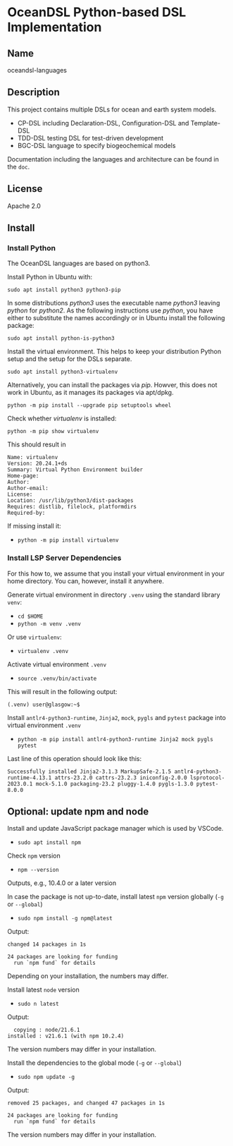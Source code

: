 # OceanDSL Python-based DSL Implementation

## Name

oceandsl-languages

## Description

This project contains multiple DSLs for ocean and earth system models.

- CP-DSL including Declaration-DSL, Configuration-DSL and Template-DSL
- TDD-DSL testing DSL for test-driven development
- BGC-DSL language to specify biogeochemical models

Documentation including the languages and architecture can be found in the `doc`.

## License

Apache 2.0

## Install

### Install Python

The OceanDSL languages are based on python3.

Install Python in Ubuntu with:

`sudo apt install python3 python3-pip`

In some distributions *python3* uses the executable name *python3* leaving
*python* for *python2*. As the following instructions use *python*, you have
either to substitute the names accordingly or in Ubuntu install the following
package:

`sudo apt install python-is-python3`

Install the virtual environment. This helps to keep your distribution
Python setup and the setup for the DSLs separate.

`sudo apt install python3-virtualenv`

Alternatively, you can install the packages via *pip*. Howver, this does
not work in Ubuntu, as it manages its packages via apt/dpkg.

`python -m pip install --upgrade pip setuptools wheel`

Check whether *virtualenv* is installed:

`python -m pip show virtualenv`

This should result in
```
Name: virtualenv
Version: 20.24.1+ds
Summary: Virtual Python Environment builder
Home-page: 
Author: 
Author-email: 
License: 
Location: /usr/lib/python3/dist-packages
Requires: distlib, filelock, platformdirs
Required-by:
```

If missing install it:
- `python -m pip install virtualenv`

### Install LSP Server Dependencies

For this how to, we assume that you install your virtual environment in your
home directory. You can, however, install it anywhere.

Generate virtual environment in directory `.venv` using the standard
library `venv`:

- `cd $HOME`
- `python -m venv .venv`

Or use `virtualenv`:
- `virtualenv .venv`

Activate virtual environment `.venv`
- `source .venv/bin/activate`

This will result in the following output:
```
(.venv) user@glasgow:~$ 
```

Install `antlr4-python3-runtime`, `Jinja2`, `mock`, `pygls` and `pytest`
package into virtual environment `.venv`
- `python -m pip install antlr4-python3-runtime Jinja2 mock pygls pytest`

Last line of this operation should look like this:
```
Successfully installed Jinja2-3.1.3 MarkupSafe-2.1.5 antlr4-python3-runtime-4.13.1 attrs-23.2.0 cattrs-23.2.3 iniconfig-2.0.0 lsprotocol-2023.0.1 mock-5.1.0 packaging-23.2 pluggy-1.4.0 pygls-1.3.0 pytest-8.0.0
```

## Optional: update npm and node

Install and update JavaScript package manager which is used by VSCode.
- `sudo apt install npm`

Check `npm` version
- `npm --version`

Outputs, e.g., 10.4.0 or a later version

In case the package is not up-to-date, install latest `npm` version globally
(`-g` or `--global`)
- `sudo npm install -g npm@latest`

Output:
```
changed 14 packages in 1s

24 packages are looking for funding
  run `npm fund` for details
```
Depending on your installation, the numbers may differ.

Install latest `node` version
- `sudo n latest`

Output:
```
  copying : node/21.6.1
installed : v21.6.1 (with npm 10.2.4)
```
The version numbers may differ in your installation.

Install the dependencies to the global mode (`-g` or `--global`)
- `sudo npm update -g`

Output:
```
removed 25 packages, and changed 47 packages in 1s

24 packages are looking for funding
  run `npm fund` for details
```
The version numbers may differ in your installation.

